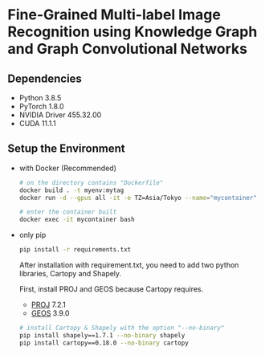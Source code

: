 # Fine-Grained Multi-label Image Recognition using Knowledge Graph and Graph Convolutional Networks

## Dependencies

- Python 3.8.5
- PyTorch 1.8.0
- NVIDIA Driver 455.32.00
- CUDA 11.1.1

## Setup the Environment

- with Docker (Recommended)

  ```bash
  # on the directory contains "Dockerfile"
  docker build . -t myenv:mytag
  docker run -d --gpus all -it -e TZ=Asia/Tokyo --name="mycontainer" --shm-size=32g -v [full-path-of-the-directory-you-mount]:/workspace myenv:mytag

  # enter the container built
  docker exec -it mycontainer bash
  ```

- only pip

  ```bash
  pip install -r requirements.txt
  ```

  After installation with requirement.txt, you need to add two python libraries, Cartopy and Shapely.

  First, install PROJ and GEOS because Cartopy requires.

  - [PROJ](https://download.osgeo.org/proj/) 7.2.1
  - [GEOS](http://download.osgeo.org/geos/) 3.9.0

  ```bash
  # install Cartopy & Shapely with the option "--no-binary"
  pip install shapely==1.7.1 --no-binary shapely
  pip install cartopy==0.18.0 --no-binary cartopy
  ```
